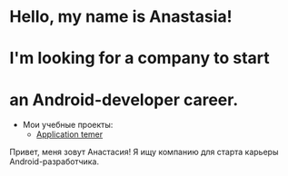 # Hello, my name is Anastasia!
# I'm looking for a company to start 
# an Android-developer career.

+ Мои учебные проекты:
  + [Application temer](https://github.com/AnastasiaBlinova/ProjectKotlin/tree/main/m3_components) 

Привет, меня зовут Анастасия!
Я ищу компанию для старта
карьеры Android-разработчика.



